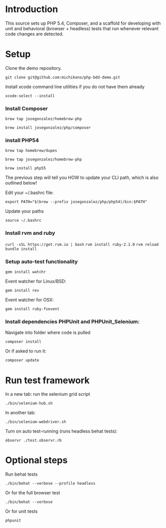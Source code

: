 # Introduction

This source sets up PHP 5.4, Composer, and a scaffold for developing with unit and behavioral (browser + headless) tests that run whenever relevant code changes are detected.

# Setup

Clone the demo repository.

`git clone git@github.com:michikono/php-bdd-demo.git`

Install xcode command line utilities if you do not have them already

`xcode-select --install`

### Install Composer

`brew tap josegonzalez/homebrew-php`

`brew install josegonzalez/php/composer`

### install PHP54

`brew tap homebrew/dupes`

`brew tap josegonzalez/homebrew-php`

`brew install php55`

The previous step will tell you HOW to update your CLI path, which is also outlined below!

Edit your ~/.bashrc file:

`export PATH="$(brew --prefix josegonzalez/php/php54)/bin:$PATH"`

Update your paths

`source ~/.bashrc `

### Install rvm and ruby
`curl -sSL https://get.rvm.io | bash`
`rvm install ruby-2.1.0`
`rvm reload`
`bundle install`

### Setup auto-test functionality

`gem install watchr`

Event watcher for Linux/BSD:

`gem install rev`

Event watcher for OSX:

`gem install ruby-fsevent`

### Install dependencies PHPUnit and PHPUnit_Selenium:

Navigate into folder where code is pulled

`composer install`

Or if asked to run it:

`composer update`

# Run test framework

In a new tab: run the selenium grid script

`./bin/selenium-hub.sh`

In another tab:

`./bin/selenium-webdriver.sh`

Turn on auto test-running (runs headless behat tests):

`observr ./test.observr.rb`

# Optional steps

Run behat tests

`./bin/behat --verbose --profile headless`

Or for the full browser test

`./bin/behat --verbose`

Or for unit tests

`phpunit`

